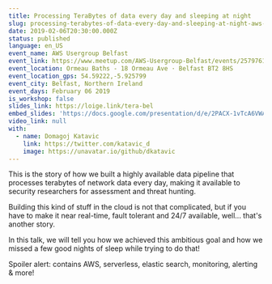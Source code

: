 ```yaml
---
title: Processing TeraBytes of data every day and sleeping at night
slug: processing-terabytes-of-data-every-day-and-sleeping-at-night-aws-usergroup-belfast
date: 2019-02-06T20:30:00.000Z
status: published
language: en_US
event_name: AWS Usergroup Belfast
event_link: https://www.meetup.com/AWS-Usergroup-Belfast/events/257976141/
event_location: Ormeau Baths - 18 Ormeau Ave · Belfast BT2 8HS
event_location_gps: 54.59222,-5.925799
event_city: Belfast, Northern Ireland
event_days: February 06 2019
is_workshop: false
slides_link: https://loige.link/tera-bel
embed_slides: 'https://docs.google.com/presentation/d/e/2PACX-1vTcA6VWAjV0BxmfPYmKsoJaknmgIdsLtIZuGzQQOx6S-fQ9CTrBQVBdjBA3P2rKP8C8nXv15STqwzPs/pubembed'
video_link: null
with:
  - name: Domagoj Katavic
    link: https://twitter.com/katavic_d
    image: https://unavatar.io/github/dkatavic
---
```


This is the story of how we built a highly available data pipeline that processes terabytes of network data every day, making it available to security researchers for assessment and threat hunting.

Building this kind of stuff in the cloud is not that complicated, but if you have to make it near real-time, fault tolerant and 24/7 available, well... that's another story.

In this talk, we will tell you how we achieved this ambitious goal and how we missed a few good nights of sleep while trying to do that!

Spoiler alert: contains AWS, serverless, elastic search, monitoring, alerting & more!
